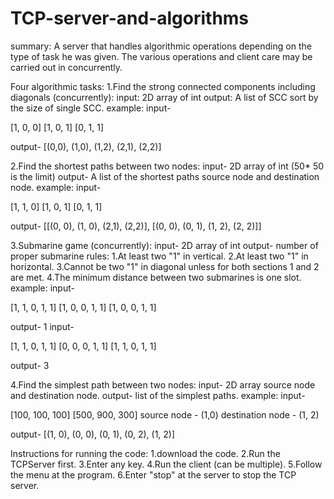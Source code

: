 # TCP-server-and-algorithms

summary:
A server that handles algorithmic operations depending on the type of task he was given.
The various operations and client care may be carried out in concurrently.

Four algorithmic tasks:
1.Find the strong connected components including diagonals (concurrently):
input: 2D array of int
output: A list of SCC sort by the size of single SCC.
example:
input-

[1, 0, 0]
[1, 0, 1]
[0, 1, 1]

output- [(0,0), (1,0), (1,2), (2,1), (2,2)]

2.Find the shortest paths between two nodes:
input- 2D array of int (50* 50 is the limit)
output- A list of the shortest paths source node and destination node.
example:
input-

[1, 1, 0]
[1, 0, 1]
[0, 1, 1]

output- [[(0, 0), (1, 0), (2,1), (2,2)], [(0, 0), (0, 1), (1, 2), (2, 2)]]

3.Submarine game (concurrently):
input- 2D array of int
output- number of proper submarine
rules:
1.At least two "1" in vertical.
2.At least two "1" in horizontal.
3.Cannot be two "1" in diagonal unless for both sections 1 and 2 are met.
4.The minimum distance between two submarines is one slot.
example:
input-

[1, 1, 0, 1, 1]
[1, 0, 0, 1, 1]
[1, 0, 0, 1, 1]

output- 1
input-

[1, 1, 0, 1, 1]
[0, 0, 0, 1, 1]
[1, 1, 0, 1, 1]

output- 3

4.Find the simplest path between two nodes:
input- 2D array source node and destination node.
output- list of the simplest paths.
example:
input-

[100, 100, 100]
[500, 900, 300]
source node - (1,0)
destination node - (1, 2)

output- [(1, 0), (0, 0), (0, 1), (0, 2), (1, 2)]

Instructions for running the code:
1.download the code.
2.Run the TCPServer first.
3.Enter any key.
4.Run the client (can be multiple).
5.Follow the menu at the program.
6.Enter "stop" at the server to stop the TCP server.
